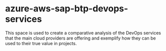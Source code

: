 # azure-aws-sap-btp-devops-services
This space is used to create a comparative analysis of the DevOps services that the main cloud providers are offering and exemplify how they can be used to their true value in projects.
